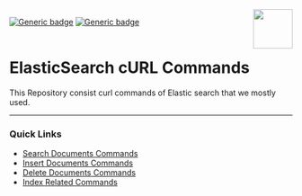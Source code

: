 <a href="https://www.elastic.co/guide/en/elasticsearch/reference/current/getting-started.html">
<img align="right" height="70px" src="https://github.com/sats17/ElasticSearch-cURL-Cheatsheet/blob/master/utils/logo.png">
</a>

[![Generic badge](https://img.shields.io/badge/built_by-Sats17-brightgreen.svg)](https://GitHub.com/sats17/)
[![Generic badge](https://img.shields.io/badge/built_with-cURL-informational.svg)](https://curl.haxx.se/)
<br /><br />

# ElasticSearch cURL Commands
This Repository consist curl commands of Elastic search that we mostly used.
***
 ### Quick Links
- [Search Documents Commands](https://github.com/sats17/ElasticSearch-cURL-Cheatsheet/blob/master/files/Search-Operation-README.md#select-operation-commands)
- [Insert Documents Commands](https://github.com/sats17/ElasticSearch-cURL-Cheatsheet/blob/master/files/Insert-Operation-README.md#insert-operation-commands)
- [Delete Documents Commands](https://github.com/sats17/ElasticSearch-cURL-Cheatsheet/blob/master/files/Delete-Operation-README.md#delete-operation-commands)
- [Index Related Commands](https://github.com/sats17/ElasticSearch-cURL-Cheatsheet/blob/master/files/Index-Operations-README.md#index-commands)
